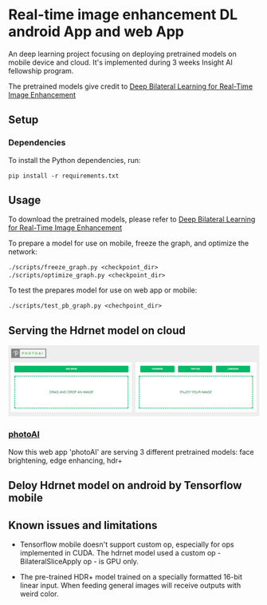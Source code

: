 # Real-time image enhancement DL android App and web App
An deep learning project focusing on deploying pretrained models on mobile device and cloud. It's implemented during 3 weeks Insight AI fellowship program.

The pretrained models give credit to [Deep Bilateral Learning
for Real-Time Image Enhancement](https://groups.csail.mit.edu/graphics/hdrnet/)   

## Setup

### Dependencies

To install the Python dependencies, run:

    pip install -r requirements.txt

## Usage

To download the pretrained models, please refer to [Deep Bilateral Learning
for Real-Time Image Enhancement](https://groups.csail.mit.edu/graphics/hdrnet/)


To prepare a model for use on mobile, freeze the graph, and optimize the network:

    ./scripts/freeze_graph.py <checkpoint_dir>
    ./scripts/optimize_graph.py <checkpoint_dir>
    
To test the prepares model for use on web app or mobile:
    
    ./scripts/test_pb_graph.py <chechpoint_dir>


## Serving the Hdrnet model on cloud
![alt text](https://github.com/DaFun/Image-Enhancement/blob/master/web_app_page.png "front page")

### [photoAI](http://photo-ai.surge.sh/)

Now this web app 'photoAI' are serving 3 different pretrained models: face brightening, edge enhancing, hdr+


## Deloy Hdrnet model on android by Tensorflow mobile

## Known issues and limitations

* Tensorflow mobile doesn't support custom op, especially for ops implemented in CUDA. The hdrnet model used a custom op - BilateralSliceApply op - is GPU only.

* The pre-trained HDR+ model trained on a specially formatted 16-bit linear input. When feeding general images will receive outputs with weird color.